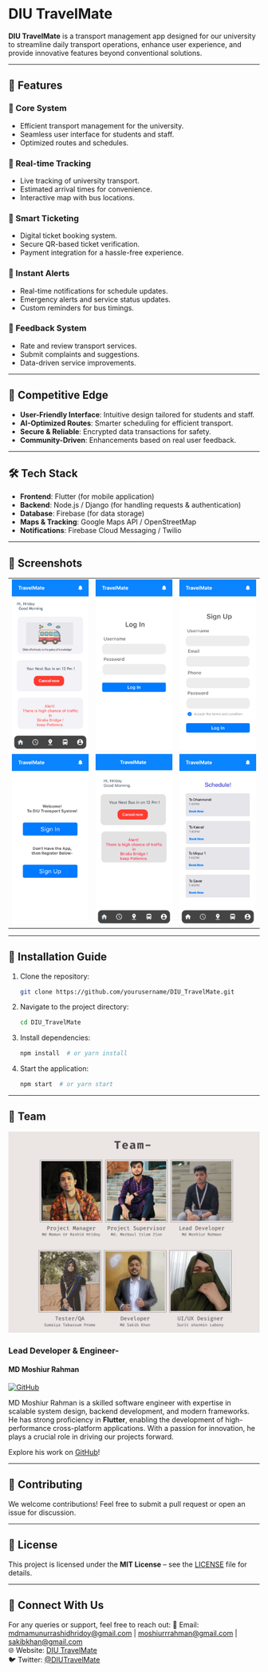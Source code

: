 # DIU TravelMate

**DIU TravelMate** is a transport management app designed for our university to streamline daily transport operations, enhance user experience, and provide innovative features beyond conventional solutions.

---

## 🚀 Features

### 🔹 Core System
- Efficient transport management for the university.
- Seamless user interface for students and staff.
- Optimized routes and schedules.

### 📍 Real-time Tracking
- Live tracking of university transport.
- Estimated arrival times for convenience.
- Interactive map with bus locations.

### 🎫 Smart Ticketing
- Digital ticket booking system.
- Secure QR-based ticket verification.
- Payment integration for a hassle-free experience.

### 🔔 Instant Alerts
- Real-time notifications for schedule updates.
- Emergency alerts and service status updates.
- Custom reminders for bus timings.

### 📝 Feedback System
- Rate and review transport services.
- Submit complaints and suggestions.
- Data-driven service improvements.

---

## 🎯 Competitive Edge
- **User-Friendly Interface**: Intuitive design tailored for students and staff.
- **AI-Optimized Routes**: Smarter scheduling for efficient transport.
- **Secure & Reliable**: Encrypted data transactions for safety.
- **Community-Driven**: Enhancements based on real user feedback.

---

## 🛠 Tech Stack
- **Frontend**: Flutter (for mobile application)
- **Backend**: Node.js / Django (for handling requests & authentication)
- **Database**: Firebase (for data storage)
- **Maps & Tracking**: Google Maps API / OpenStreetMap
- **Notifications**: Firebase Cloud Messaging / Twilio

---

## 📸 Screenshots
<table>
  <tr>
    <td><img src="images_for_readme/4.1-Screen 1-State 1.png" alt="Screen 1-State 1" width="300" /></td>
    <td><img src="images_for_readme/2.1-Screen 3.png" alt="Screen 3" width="300" /></td>
    <td><img src="images_for_readme/3.1-Screen 4.png" alt="Screen 4" width="300" /></td>
  </tr>
  <tr>
    <td><img src="images_for_readme/1.1-Screen 2.png" alt="Screen 2" width="300" /></td>
    <td><img src="images_for_readme/4.2-Screen 1-State 2.png" alt="Screen 1-State 2" width="300" /></td>
    <td><img src="images_for_readme/5.1-Screen 5.png" alt="Screen 5" width="300" /></td>
  </tr>
</table>



---

## 📌 Installation Guide

1. Clone the repository:
   ```sh
   git clone https://github.com/yourusername/DIU_TravelMate.git
   ```
2. Navigate to the project directory:
   ```sh
   cd DIU_TravelMate
   ```
3. Install dependencies:
   ```sh
   npm install  # or yarn install
   ```
4. Start the application:
   ```sh
   npm start  # or yarn start
   ```

---

## 👥 Team
<img src="images_for_readme/Team-.png" />

### Lead Developer & Engineer-

#### MD Moshiur Rahman  
[![GitHub](https://img.shields.io/badge/GitHub-moshiurr4766-blue?logo=github)](https://github.com/moshiurr4766)  

MD Moshiur Rahman is a skilled software engineer with expertise in scalable system design, backend development, and modern frameworks. He has strong proficiency in **Flutter**, enabling the development of high-performance cross-platform applications. With a passion for innovation, he plays a crucial role in driving our projects forward.  

Explore his work on [GitHub](https://github.com/moshiurr4766)!  


---

## 🤝 Contributing
We welcome contributions! Feel free to submit a pull request or open an issue for discussion.

---

## 📄 License
This project is licensed under the **MIT License** – see the [LICENSE](LICENSE) file for details.

---

## 📢 Connect With Us
For any queries or support, feel free to reach out:
📧 Email: mdmamunurrashidhridoy@gmail.com | moshiurrrahman@gmail.com | sakibkhan@gmail.com  
🌐 Website: [DIU TravelMate](https://yourwebsite.com)  
🐦 Twitter: [@DIUTravelMate](https://twitter.com/DIUTravelMate)

